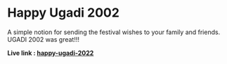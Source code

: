 # Happy Ugadi 2002
A simple notion for sending the festival wishes to your family and friends. 
UGADI 2002 was great!!!

**Live link : [happy-ugadi-2022](https://happy-ugadi-2022.netlify.app/)**
